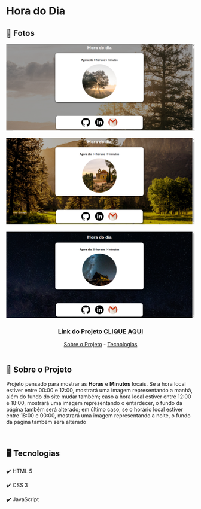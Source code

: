 <h1>Hora do Dia</h1>

<!-- FOTOS -->
<div id="fotos">
    <h2> 📸 Fotos </h2>
        <img src="./assets/hora-dia1.png" alt="" style="width:750px" >
        <br><br>
        <img src="./assets/hora-dia2.png" alt="" style="width:750px">
        <br><br>
        <img src="./assets/hora-dia3.png" alt="" style="width:750px">
        <br<br>
</div>

<!-- LINKS -->
<div align="center">
    <h3>Link do Projeto <a href="https://lucasfrancobn.github.io/Hora-do-Dia/">CLIQUE AQUI</a></h3>
    <a href="#sobre">Sobre o Projeto</a> - 
    <a href="#tec">Tecnologias</a>
</div>
<br>

<!-- SOBRE -->
<div id="sobre">
    <h2> 📝 Sobre o Projeto </h2> 
    <p> Projeto pensado para mostrar as <strong>Horas</strong> e <strong>Minutos</strong> locais. Se a hora local estiver entre 00:00 e 12:00, mostrará uma imagem representando a manhã, além do fundo do site mudar também; caso a hora local estiver entre 12:00 e 18:00, mostrará uma imagem representando o entardecer, o fundo da página também será alterado; em último caso, se o horário local estiver entre 18:00 e 00:00, mostrará uma imagem representando a noite, o fundo da página também será alterado </p>
</div>
<br>

<!-- TECNOLOGIAS -->
<div id="tec">

<h2> 🖥️ Tecnologias </h2>
    <p> ✔️ HTML 5 </p>
    <p> ✔️ CSS 3 </p>
    <p> ✔️ JavaScript </p>

</div>
